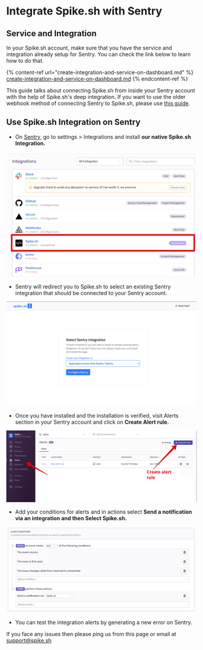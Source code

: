 # Integrate Spike.sh with Sentry

## Service and Integration

In your Spike.sh account, make sure that you have the service and integration already setup for Sentry. You can check the link below to learn how to do that. 

{% content-ref url="create-integration-and-service-on-dashboard.md" %}
[create-integration-and-service-on-dashboard.md](create-integration-and-service-on-dashboard.md)
{% endcontent-ref %}

This guide talks about connecting Spike.sh from inside your Sentry account with the help of Spike.sh's deep integration. If you want to use the older webhook method of connecting Sentry to Spike.sh, please use [this guide](https://docs.spike.sh/integrations-guideline/integrate-spike-with-sentry-webhook). 

## Use Spike.sh Integration on Sentry

* On [Sentry](https://sentry.io), go to settings > Integrations and install **our native Spike.sh Integration.** 

![Select Spike.sh in your Sentry account](../.gitbook/assets/sentry-native-1.png)

* Sentry will redirect you to Spike.sh to select an existing Sentry integration that should be connected to your Sentry account. 

![Select integration on Spike.sh](<../.gitbook/assets/Screenshot 2021-03-10 at 3.23.02 AM.png>)

* Once you have installed and the installation is verified, visit Alerts section in your Sentry account and click on **Create Alert rule.**

![Select alerts from sidebar](<../.gitbook/assets/image (44).png>)

* Add your conditions for alerts and in actions select **Send a notification via an integration and then Select Spike.sh.**

![](<../.gitbook/assets/image (45).png>)

* You can test the integration alerts by generating a new error on Sentry. 

If you face any issues then please ping us from this page or email at [support@spike.sh](mailto:support@spike.sh)
